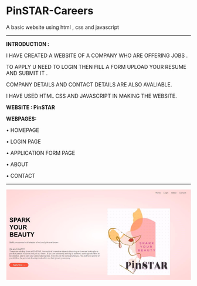 # PinSTAR-Careers
A basic website using html , css and javascript 

---

**INTRODUCTION :**

I HAVE CREATED A WEBSITE OF A COMPANY WHO ARE OFFERING JOBS .

TO APPLY U NEED TO LOGIN THEN FILL A FORM UPLOAD YOUR RESUME AND SUBMIT IT .

COMPANY DETAILS AND CONTACT DETAILS ARE ALSO AVALIABLE.

I HAVE USED HTML CSS AND JAVASCRIPT IN MAKING THE WEBSITE.

**WEBSITE : PinSTAR**

**WEBPAGES:**

• HOMEPAGE

• LOGIN PAGE

• APPLICATION FORM PAGE

• ABOUT

• CONTACT

---

![PinStar](https://github.com/vaidehi1406/PinSTAR-Careers/blob/ae9d5a2f84f197fa85d005b86fd1bf20c1825fcf/PinStar.png)

